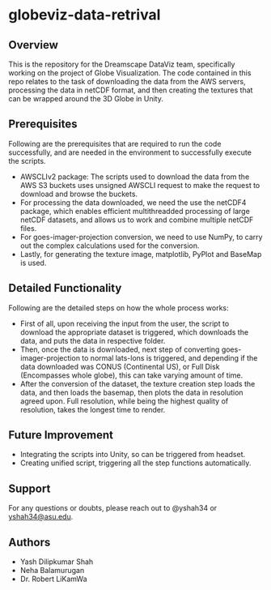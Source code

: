 # globeviz-data-retrival
## Overview
This is the repository for the Dreamscape DataViz team, specifically working on 
the project of Globe Visualization. The code contained in this repo relates to the 
task of downloading the data from the AWS servers, processing the data in netCDF 
format, and then creating the textures that can be wrapped around the 3D Globe in
Unity. 

## Prerequisites
Following are the prerequisites that are required to run the code successfully, and 
are needed in the environment to successfully execute the scripts. 

- AWSCLIv2 package: The scripts used to download the data from the AWS S3 buckets uses unsigned AWSCLI request to make the request to download and browse the buckets. 
- For processing the data downloaded, we need the use the netCDF4 package, which enables efficient multithreadded processing of large netCDF datasets, and allows us to work and combine multiple 
netCDF files. 
- For goes-imager-projection conversion, we need to use NumPy, to carry out the complex
calculations used for the conversion. 
- Lastly, for generating the texture image, matplotlib, PyPlot and BaseMap is used. 

## Detailed Functionality
Following are the detailed steps on how the whole process works: 

- First of all, upon receiving the input from the user, the script to download the
appropriate dataset is triggered, which downloads the data, and puts the data in respective folder. 
- Then, once the data is downloaded, next step of converting goes-imager-projection to normal
lats-lons is triggered, and depending if the data downloaded was CONUS (Continental US), or 
Full Disk (Encompasses whole globe), this can take varying amount of time. 
- After the conversion of the dataset, the texture creation step loads the data, and 
then loads the basemap, then plots the data in resolution agreed upon. Full resolution, 
while being the highest quality of resolution, takes the longest time to render. 

## Future Improvement
- Integrating the scripts into Unity, so can be triggered from headset. 
- Creating unified script, triggering all the step functions automatically. 

## Support
For any questions or doubts, please reach out to @yshah34 or yshah34@asu.edu. 

## Authors
- Yash Dilipkumar Shah
- Neha Balamurugan
- Dr. Robert LiKamWa
